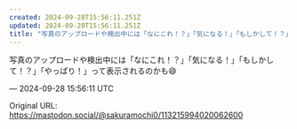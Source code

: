```yaml
---
created: 2024-09-28T15:56:11.251Z
updated: 2024-09-28T15:56:11.251Z
title: "写真のアップロードや検出中には「なにこれ！？」「気になる！」「もしかして！？」「[...]"
---
```


<p>写真のアップロードや検出中には「なにこれ！？」「気になる！」「もしかして！？」「やっぱり！」って表示されるのかも😄</p>

&mdash; 2024-09-28 15:56:11 UTC

Original URL: https://mastodon.social/@sakuramochi0/113215994020062600
